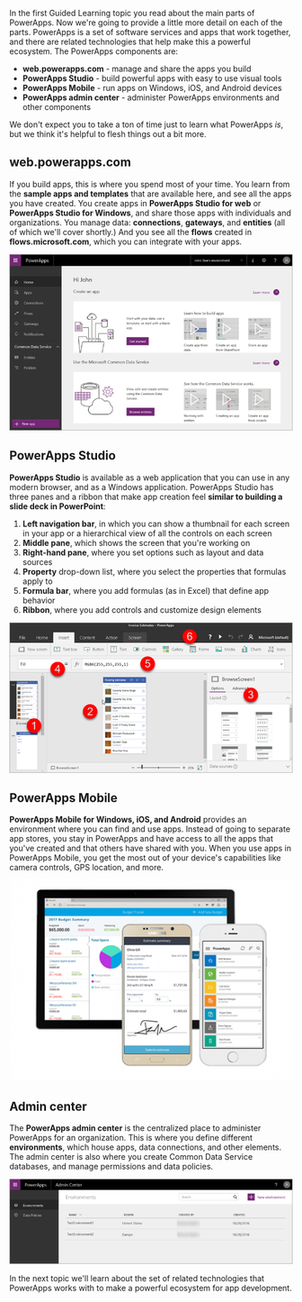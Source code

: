 In the first Guided Learning topic you read about the main parts of PowerApps. Now we're going to provide a little more detail on each of the parts. PowerApps is a set of software services and apps that work together, and there are related technologies that help make this a powerful ecosystem. The PowerApps components are:

* **web.powerapps.com** - manage and share the apps you build
* **PowerApps Studio** - build powerful apps with easy to use visual tools
* **PowerApps Mobile** - run apps on Windows, iOS, and Android devices
* **PowerApps admin center** - administer PowerApps environments and other components

We don't expect you to take a ton of time just to learn what PowerApps *is*, but we think it's helpful to flesh things out a bit more.

## web.powerapps.com
If you build apps, this is where you spend most of your time. You learn from the **sample apps and templates** that are available here, and see all the apps you have created. You create apps in **PowerApps Studio for web** or **PowerApps Studio for Windows**, and share those apps with individuals and organizations. You manage data: **connections**, **gateways**, and **entities** (all of which we'll cover shortly.) And you see all the **flows** created in **flows.microsoft.com**, which you can integrate with your apps.

![The web.powerapps.com site](./media/learning-powerapps-parts/powerapps-web-site.png)

## PowerApps Studio
**PowerApps Studio** is available as a web application that you can use in any modern browser, and as a Windows application. PowerApps Studio has three panes and a ribbon that make app creation feel **similar to building a slide deck in PowerPoint**:

1. **Left navigation bar**, in which you can show a thumbnail for each screen in your app or a hierarchical view of all the controls on each screen
2. **Middle pane**, which shows the screen that you're working on
3. **Right-hand pane**, where you set options such as layout and data sources
4. **Property** drop-down list, where you select the properties that formulas apply to
5. **Formula bar**, where you add formulas (as in Excel) that define app behavior
6. **Ribbon**, where you add controls and customize design elements

![PowerApps Studio](./media/learning-powerapps-parts/powerapps-studio.png)

## PowerApps Mobile
**PowerApps Mobile for Windows, iOS, and Android** provides an environment where you can find and use apps. Instead of going to separate app stores, you stay in PowerApps and have access to all the apps that you've created and that others have shared with you. When you use apps in PowerApps Mobile, you get the most out of your device's capabilities like camera controls, GPS location, and more.

![PowerApps Mobile](./media/learning-powerapps-parts/powerapps-mobile.png)

## Admin center
The **PowerApps admin center** is the centralized place to administer PowerApps for an organization. This is where you define different **environments**, which house apps, data connections, and other elements. The admin center is also where you create Common Data Service databases, and manage permissions and data policies.

![PowerApps admin center](./media/learning-powerapps-parts/powerapps-admin-center.png)

In the next topic we'll learn about the set of related technologies that PowerApps works with to make a powerful ecosystem for app development.

